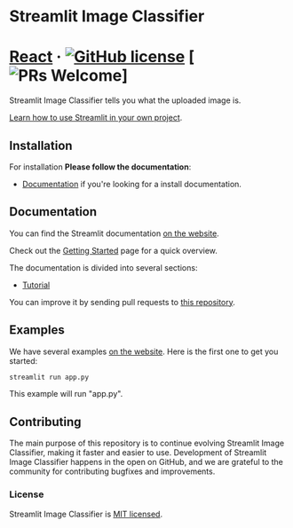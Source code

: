# Streamlit Image Classifier

# [React](https://reactjs.org/) &middot; [![GitHub license](https://img.shields.io/badge/license-MIT-blue.svg)](https://github.com/taeokimeng/streamlit-image-classifier/blob/main/LICENSE) [![PRs Welcome](https://img.shields.io/badge/PRs-welcome-brightgreen.svg)]

Streamlit Image Classifier tells you what the uploaded image is.

[Learn how to use Streamlit in your own project](https://www.streamlit.io/).

## Installation

For installation **Please follow the documentation**:

* [Documentation](https://docs.streamlit.io/en/stable/installation.html) if you're looking for a install documentation.

## Documentation

You can find the Streamlit documentation [on the website](https://docs.streamlit.io/en/stable/).  

Check out the [Getting Started](https://docs.streamlit.io/en/stable/getting_started.html) page for a quick overview.

The documentation is divided into several sections:

* [Tutorial](https://docs.streamlit.io/en/stable/getting_started.html)

You can improve it by sending pull requests to [this repository](https://github.com/reactjs/reactjs.org).

## Examples

We have several examples [on the website](https://docs.streamlit.io/en/stable/). Here is the first one to get you started:

```bash
streamlit run app.py
```

This example will run "app.py".

## Contributing

The main purpose of this repository is to continue evolving Streamlit Image Classifier, making it faster and easier to use. Development of Streamlit Image Classifier happens in the open on GitHub, and we are grateful to the community for contributing bugfixes and improvements.

### License

Streamlit Image Classifier is [MIT licensed](./LICENSE).
